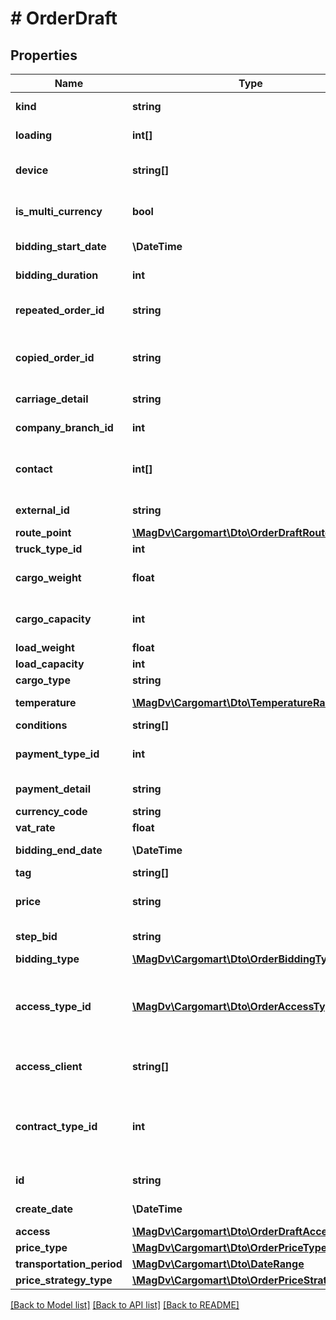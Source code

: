 # # OrderDraft

## Properties

Name | Type | Description | Notes
------------ | ------------- | ------------- | -------------
**kind** | **string** | Тип черновика expeditor | [default to 'expeditor']
**loading** | **int[]** | Требуемые типы погрузки-выгрузки | [optional]
**device** | **string[]** | Дополнительное оборудование машины | [optional]
**is_multi_currency** | **bool** | Флаг мультивалютности | [optional] [default to false]
**bidding_start_date** | **\DateTime** | Начальная дата торгов | [optional]
**bidding_duration** | **int** | Продолжительность торгов | [optional]
**repeated_order_id** | **string** | Идентификатор заказа для переразмещения | [optional]
**copied_order_id** | **string** | Идентификатор заказа скопированного заказа | [optional]
**carriage_detail** | **string** | Доп. информация к условиям перевозки | [optional]
**company_branch_id** | **int** | Идентификатор дочерней компании | [optional]
**contact** | **int[]** | Список идентификаторов контактных лиц(кураторы) | [optional]
**external_id** | **string** | Внешний идентификатор | [optional]
**route_point** | [**\MagDv\Cargomart\Dto\OrderDraftRoutePoint[]**](OrderDraftRoutePoint.md) |  | [optional]
**truck_type_id** | **int** | Тип грузовика | [optional]
**cargo_weight** | **float** | Тоннаж авто из условий заказа(в тоннах) | [optional]
**cargo_capacity** | **int** | Кубатура авто из условий заказа(в м3) | [optional]
**load_weight** | **float** | Вес груза(в тоннах) | [optional]
**load_capacity** | **int** | Объём груза(в м3) | [optional]
**cargo_type** | **string** | Описание груза | [optional]
**temperature** | [**\MagDv\Cargomart\Dto\TemperatureRange**](TemperatureRange.md) | Температурный режим в цельсиях | [optional]
**conditions** | **string[]** | Условия перевозки | [optional]
**payment_type_id** | **int** | Идентификатор способа оплаты заказа | [optional]
**payment_detail** | **string** | Комментарий по оплате | [optional]
**currency_code** | **string** | Код валюты заказа | [optional]
**vat_rate** | **float** | Ставка НДС | [optional]
**bidding_end_date** | **\DateTime** | Конечная дата торгов | [optional]
**tag** | **string[]** | Метки | [optional]
**price** | **string** | Цена перевозки с НДС (начальная или фиксированная) | [optional]
**step_bid** | **string** | Шаг изменения цены заказа | [optional]
**bidding_type** | [**\MagDv\Cargomart\Dto\OrderBiddingType**](OrderBiddingType.md) |  | [optional]
**access_type_id** | [**\MagDv\Cargomart\Dto\OrderAccessType**](OrderAccessType.md) | Тип доступа к заказу (доступные значения - any_exclude, prt_exclude, prt_contract_exclude) | [optional]
**access_client** | **string[]** | Список ID компаний попадающих в ограничения | [optional]
**contract_type_id** | **int** | Идентификатор типа договора партнерства, учитывается при accessTypeId &#x3D; prt_contract_exclude | [optional]
**id** | **string** | Идентификатор черновика |
**create_date** | **\DateTime** | Дата создания черновика | [optional]
**access** | [**\MagDv\Cargomart\Dto\OrderDraftAccess**](OrderDraftAccess.md) |  | [optional]
**price_type** | [**\MagDv\Cargomart\Dto\OrderPriceType**](OrderPriceType.md) |  | [optional]
**transportation_period** | [**\MagDv\Cargomart\Dto\DateRange**](DateRange.md) | Период перевозки | [optional]
**price_strategy_type** | [**\MagDv\Cargomart\Dto\OrderPriceStrategyType**](OrderPriceStrategyType.md) |  | [optional]

[[Back to Model list]](../../README.md#models) [[Back to API list]](../../README.md#endpoints) [[Back to README]](../../README.md)

